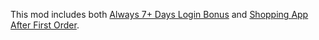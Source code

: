 This mod includes both [Always 7+ Days Login Bonus](https://github.com/nivsga/Always7PlusDaysLoginBonus) and [Shopping App After First Order](https://github.com/nivsga/ShoppingAppAfterFirstOrder).
